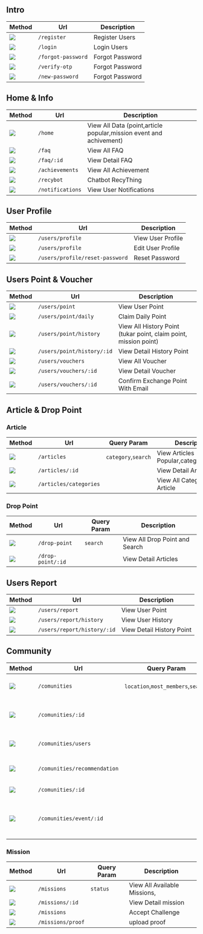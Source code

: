 ## Intro

| Method                                                           | Url               | Description         |
| ---------------------------------------------------------------- | ----------------- | ------------------- |
| ![](https://storage.kodeteks.com/POST.png)                       | `/register`       | Register Users      |
| ![](https://storage.kodeteks.com/POST.png)                       | `/login`          | Login Users         |
| ![](https://storage.kodeteks.com/POST.png)                       | `/forgot-password`| Forgot Password     |
| ![](https://storage.kodeteks.com/POST.png)                       | `/verify-otp`     | Forgot Password     |
| ![](https://storage.kodeteks.com/POST.png)                       | `/new-password`   | Forgot Password     |

## Home & Info

| Method                                                           | Url                      | Description                                        |
| ---------------------------------------------------------------- | ------------------------ | -------------------------------------------------- |
| ![](https://pub-cc8247a7807d42d1bd2453b3dae2f678.r2.dev/GET.png) | `/home`                  | View All Data (point,article popular,mission event and achivement)|
| ![](https://pub-cc8247a7807d42d1bd2453b3dae2f678.r2.dev/GET.png) | `/faq`                   | View All FAQ            |
| ![](https://pub-cc8247a7807d42d1bd2453b3dae2f678.r2.dev/GET.png) | `/faq/:id`               | View Detail FAQ         |
| ![](https://pub-cc8247a7807d42d1bd2453b3dae2f678.r2.dev/GET.png) | `/achievements`          | View All Achievement    |
| ![](https://storage.kodeteks.com/POST.png)                       | `/recybot`               | Chatbot RecyThing       |
| ![](https://pub-cc8247a7807d42d1bd2453b3dae2f678.r2.dev/GET.png) | `/notifications`         | View User Notifications |

## User Profile

| Method                                                           | Url                            | Description             |
| ---------------------------------------------------------------- | ------------------------------ | ------------------------|
| ![](https://pub-cc8247a7807d42d1bd2453b3dae2f678.r2.dev/GET.png) | `/users/profile`               | View User Profile       |
| ![](https://storage.kodeteks.com/PUT.png)                        | `/users/profile`               | Edit User Profile       |
| ![](https://storage.kodeteks.com/PATCH.png)                      | `/users/profile/reset-password`| Reset Password          |

## Users Point & Voucher

| Method                                                           | Url                             | Description                            |
| ---------------------------------------------------------------- | ------------------------------- | -------------------------------------- |
| ![](https://pub-cc8247a7807d42d1bd2453b3dae2f678.r2.dev/GET.png) | `/users/point`                  | View User Point                        |
| ![](https://storage.kodeteks.com/POST.png)                       | `/users/point/daily`            | Claim Daily Point                      |
| ![](https://pub-cc8247a7807d42d1bd2453b3dae2f678.r2.dev/GET.png) | `/users/point/history`          | View All History Point (tukar point, claim point, mission point)                |
| ![](https://pub-cc8247a7807d42d1bd2453b3dae2f678.r2.dev/GET.png) | `/users/point/history/:id`      | View Detail History Point              |
| ![](https://pub-cc8247a7807d42d1bd2453b3dae2f678.r2.dev/GET.png) | `/users/vouchers`               | View All Voucher                       |
| ![](https://pub-cc8247a7807d42d1bd2453b3dae2f678.r2.dev/GET.png) | `/users/vouchers/:id`           | View Detail Voucher                    |
| ![](https://storage.kodeteks.com/POST.png)                       | `/users/vouchers/:id`           | Confirm Exchange Point With Email      |

## Article & Drop Point

### Article
| Method                                                           | Url                     | Query Param          | Description                    |
| ---------------------------------------------------------------- | ----------------------- | -------------------- | ------------------------------ |
| ![](https://pub-cc8247a7807d42d1bd2453b3dae2f678.r2.dev/GET.png) | `/articles`             | `category`,`search`  | View Articles Popular,category,search          |
| ![](https://pub-cc8247a7807d42d1bd2453b3dae2f678.r2.dev/GET.png) | `/articles/:id`         |                      | View Detail Articles           |
| ![](https://pub-cc8247a7807d42d1bd2453b3dae2f678.r2.dev/GET.png) | `/articles/categories`  |                      | View All Categories Article    |

### Drop Point
| Method                                                           | Url                     | Query Param    | Description                    |
| ---------------------------------------------------------------- | ----------------------- | -------------- | ------------------------------ |
| ![](https://pub-cc8247a7807d42d1bd2453b3dae2f678.r2.dev/GET.png) | `/drop-point`           | `search`       | View All Drop Point and Search |
| ![](https://pub-cc8247a7807d42d1bd2453b3dae2f678.r2.dev/GET.png) | `/drop-point/:id`       |                | View Detail Articles           |

## Users Report
| Method                                                           | Url                         | Description                            |
| ---------------------------------------------------------------- | --------------------------- | -------------------------------------- |
| ![](https://storage.kodeteks.com/POST.png)                       | `/users/report`             | View User Point                        |
| ![](https://pub-cc8247a7807d42d1bd2453b3dae2f678.r2.dev/GET.png) | `/users/report/history`     | View User History                      |
| ![](https://pub-cc8247a7807d42d1bd2453b3dae2f678.r2.dev/GET.png) | `/users/report/history/:id` | View Detail History Point              |

## Community
| Method                                                           | Url                         | Query Param               | Description                            |
| ---------------------------------------------------------------- | --------------------------- | ------------------------- | -------------------------------------- |
| ![](https://pub-cc8247a7807d42d1bd2453b3dae2f678.r2.dev/GET.png) | `/comunities`               | `location`,`most_members`,`search` | View User Comunity and recomendation   |
| ![](https://pub-cc8247a7807d42d1bd2453b3dae2f678.r2.dev/GET.png) | `/comunities/:id`           |                           | View Detail Community,only member can see event   |
| ![](https://pub-cc8247a7807d42d1bd2453b3dae2f678.r2.dev/GET.png) | `/comunities/users`         |                           | View Community Users Following |
| ![](https://pub-cc8247a7807d42d1bd2453b3dae2f678.r2.dev/GET.png) | `/comunities/recommendation`|                           | View Community Recomendation   |
| ![](https://storage.kodeteks.com/POST.png)                       | `/comunities/:id`           |                           | Follow Community               |
| ![](https://pub-cc8247a7807d42d1bd2453b3dae2f678.r2.dev/GET.png) | `/comunities/event/:id`     |                           | View Community Event, only member can see   |

### Mission 
| Method                                                           | Url                     | Query Param    | Description                    |
| ---------------------------------------------------------------- | ----------------------- | -------------- | ------------------------------ |
| ![](https://pub-cc8247a7807d42d1bd2453b3dae2f678.r2.dev/GET.png) | `/missions`             | `status`       | View All Available Missions,  |
| ![](https://pub-cc8247a7807d42d1bd2453b3dae2f678.r2.dev/GET.png) | `/missions/:id`       |                | View Detail mission           |
| ![](https://storage.kodeteks.com/POST.png)  | `/missions`       |                | Accept Challenge           |
| ![](https://storage.kodeteks.com/POST.png)  | `/missions/proof`       |                | upload proof           |


